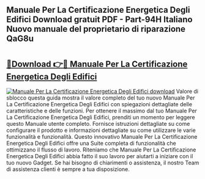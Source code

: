 ## Manuale Per La Certificazione Energetica Degli Edifici Download gratuit PDF - Part-94H Italiano Nuovo manuale del proprietario di riparazione QaG8u

# <h2><a href="http://dfcr3f.blite.top/?on=Manuale+Per+La+Certificazione+Energetica+Degli+Edifici">🔗Download 👉🔴 Manuale Per La Certificazione Energetica Degli Edifici</a></h2>

[![Manuale Per La Certificazione Energetica Degli Edifici download](https://i.imgur.com/lujVjoI.png)](http://dfcr3f.blite.top/?on=Manuale+Per+La+Certificazione+Energetica+Degli+Edifici)
Valore di sblocco questa guida mostra il valore completo del tuo nuovo Manuale Per La Certificazione Energetica Degli Edifici con spiegazioni dettagliate delle caratteristiche e delle funzioni. Per ottenere il massimo dal tuo Manuale Per La Certificazione Energetica Degli Edifici, prenditi un momento per leggere questo Manuale utente completo. Fornisce istruzioni dettagliate su come configurare il prodotto e informazioni dettagliate su come utilizzare le varie funzionalità e funzionalità. Questo innovativo Manuale Per La Certificazione Energetica Degli Edifici offre una Suite completa di funzionalità che ottimizzano il flusso di lavoro. Riteniamo che Manuale Per La Certificazione Energetica Degli Edifici abbia fatto il suo lavoro per aiutarti a iniziare con il tuo nuovo Gadget. Se hai bisogno di chiarimenti o assistenza, il nostro Team di assistenza clienti è sempre a tua disposizione.
